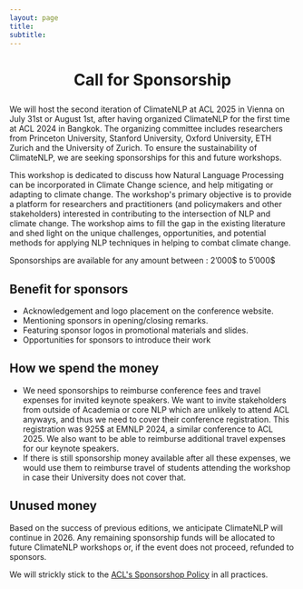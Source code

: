 ```yaml
---
layout: page
title: 
subtitle: 
---
```


<h1 style="text-align:center; margin-bottom:20pt; !important"> Call for Sponsorship</h1>

We will host the second iteration of ClimateNLP at ACL 2025 in Vienna on July 31st or August 1st, after having organized ClimateNLP for the first time at ACL 2024 in Bangkok. The organizing committee includes researchers from Princeton University, Stanford University, Oxford University, ETH Zurich and the University of Zurich. To ensure the sustainability of ClimateNLP, we are seeking sponsorships for this and future workshops.

This workshop is dedicated to discuss how Natural Language Processing can be incorporated in Climate Change science, and help mitigating or adapting to climate change. The workshop's primary objective is to provide a platform for researchers and practitioners (and policymakers and other stakeholders) interested in contributing to the intersection of NLP and climate change. The workshop aims to fill the gap in the existing literature and shed light on the unique challenges, opportunities, and potential methods for applying NLP techniques in helping to combat climate change.

Sponsorships are available for any amount between : 2’000$ to 5’000$


<h2>Benefit for sponsors</h2>
<ul>
<li>Acknowledgement and logo placement on the conference website.</li>
<li>Mentioning sponsors in opening/closing remarks.</li>
<li>Featuring sponsor logos in promotional materials and slides.</li>
<li>Opportunities for sponsors to introduce their work</li>
</ul>

<h2>How we spend the money</h2>
<ul>
<li>We need sponsorships to reimburse conference fees and travel expenses for invited keynote speakers. We want to invite stakeholders from outside of Academia or core NLP which are unlikely to attend ACL anyways, and thus we need to cover their conference registration. This registration was 925$ at EMNLP 2024, a similar conference to ACL 2025. We also want to be able to reimburse additional travel expenses for our keynote speakers.</li>
<li>If there is still sponsorship money available after all these expenses, we would use them to reimburse travel of students attending the workshop in case their University does not cover that.</li>
</ul>

<h2>Unused money</h2>

Based on the success of previous editions, we anticipate ClimateNLP will continue in 2026. Any remaining sponsorship funds will be allocated to future ClimateNLP workshops or, if the event does not proceed, refunded to sponsors.

We will strickly stick to the [ACL's Sponsorshop Policy](https://2024.aclweb.org/assets/Sponsorship%20Brochure%20for%20ACL%202024%20Conferences%20-%202024-06-05.pdf) in all practices.